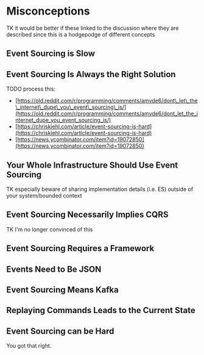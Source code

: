# Misconceptions

TK it would be better if these linked to the discussion where they are described since this is a hodgepodge of different concepts

## Event Sourcing is Slow

## Event Sourcing Is Always the Right Solution

TODO process this:

* [https://old.reddit.com/r/programming/comments/amvde6/dont\_let\_the\_internet\_dupe\_you\_event\_sourcing\_is/](https://old.reddit.com/r/programming/comments/amvde6/dont_let_the_internet_dupe_you_event_sourcing_is/)
* [https://chriskiehl.com/article/event-sourcing-is-hard](https://chriskiehl.com/article/event-sourcing-is-hard)
* [https://news.ycombinator.com/item?id=19072850](https://news.ycombinator.com/item?id=19072850)

## Your Whole Infrastructure Should Use Event Sourcing

TK especially beware of sharing implementation details \(i.e. ES\) outside of your system/bounded context

## Event Sourcing Necessarily Implies CQRS

TK I'm no longer convinced of this

## Event Sourcing Requires a Framework

## Events Need to Be JSON

## Event Sourcing Means Kafka

## Replaying Commands Leads to the Current State

## Event Sourcing can be Hard

You got that right.







